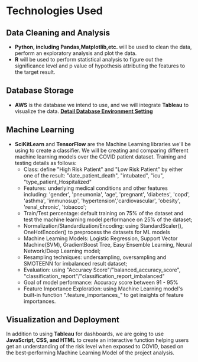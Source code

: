 # Technologies Used
## Data Cleaning and Analysis
- <strong>Python, including Pandas,Matplotlib,etc. </strong> will be used to clean the data, perform an exploratory analysis and plot the data. 
- <strong>R</strong> will be used to perform statistical analysis to figure out the significance level and p value of hypothesis attributing the features to the target result.

## Database Storage
- <strong>AWS</strong> is the database we intend to use, and we will integrate <strong>Tableau</strong> to visualize the data.
[**Detail Database Environment Setting**](https://github.com/lindaperez/bk-covid19/blob/5bd45b69571221eb52bc8112af03995194ef379a/provisional_data/database_storage.md)

## Machine Learning
- <strong>SciKitLearn</strong> and <strong>TensorFlow</strong> are the Machine Learning libraries we'll be using to create a classifier. We will be creating and comparing different machine learning models over the COVID patient dataset. Training and testing details as follows:
    - Class: define "High Risk Patient" and "Low Risk Patient" by either one of the result: "date_patient_death", "intubated", "icu", "type_patient_Hospitalized"
    - Features: underlying medical conditions and other features including: 'gender', 'pneumonia', 'age', 'pregnant', 'diabetes', 'copd', 'asthma', 'immunosup', 'hypertension','cardiovascular', 'obesity', 'renal_chronic', 'tobacco';
    - Train/Test percentage: default training on 75% of the dataset and test the machine learning model performance on 25% of the dataset;
    - Normalization/Standardization/Encoding: using StandardScaler(), OneHotEncoder() to preprocess the datasets for ML models
    - Machine Learning Models: Logistic Regression, Support Vector Machine(SVM), GradientBoost Tree, Easy Ensemble Learning, Neural Network/Deep Learning model;
    - Resampling techniques: undersampling, oversampling and SMOTEENN for imbalanced result dataset;
    - Evaluation: using "Accuracy Score"/"balanced_accuracy_score", "classification_report"/"classification_report_imbalanced"
    - Goal of model performance: Accuracy score between 91 - 95%
    - Feature Importance Exploration: using Machine Learning model's built-in function ".feature_importances_" to get insights of feature importances.

## Visualization and Deployment
In addition to using <strong>Tableau</strong> for dashboards, we are going to use <strong>JavaScript, CSS, and HTML</strong> to create an interactive function helping users get an understanding of the risk level when exposed to COVID, based on the best-performing Machine Learning Model of the project analysis. 

